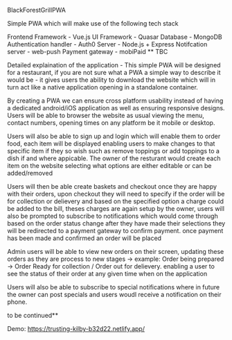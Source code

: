 BlackForestGrillPWA

Simple PWA which will make use of the following tech stack

Frontend Framework - Vue.js
UI Framework - Quasar
Database - MongoDB
Authentication handler - Auth0
Server - Node.js + Express
Notifcation server - web-push
Payment gateway - mobiPaid ** TBC

Detailed explaination of the application - This simple PWA will be designed for a restaurant, if you are not sure what a PWA a simple way to describe it would be - it gives users the ability to download the website which will in turn act like a native application opening in a standalone container.

By creating a PWA we can ensure cross platform usability instead of having a dedicated android/iOS application as well as ensuring responsive designs. Users will be able to browser the website as usual viewing the menu, contact numbers, opening times on any platform be it mobile or desktop.

Users will also be able to sign up and login which will enable them to order food, each item will be displayed enabling users to make changes to that specific item if they so wish such as remove toppings or add toppings to a dish if and where appicable. The owner of the resturant would create each item on the website selecting what options are either editable or can be added/removed

Users will then be able create baskets and checkout once they are happy with their orders, upon checkout they will need to specify if the order will be for collection or delievery and based on the specified option a charge could be added to the bill, theses charges are again setup by the owner, users will also be prompted to subscribe to notifications which would come through based on the order status change after they have made their selections they will be redirected to a payment gateway to confirm payment. once payment has been made and confirmed an order will be placed

Admin users will be able to view new orders on their screen, updating these orders as they are process to new stages -> example: Order being prepared -> Order Ready for collection / Order out for delievery. enabling a user to see the status of their order at any given time when on the application

Users will also be able to subscribe to special notifications where in future the owner can post specials and users woudl receive a notification on their phone.

to be continued**

Demo: https://trusting-kilby-b32d22.netlify.app/

